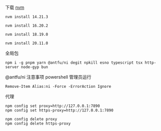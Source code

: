 下载 [nvm](https://github.com/nvm-sh/nvm)

```shell
nvm install 14.21.3

nvm install 16.20.2

nvm install 18.19.0

nvm install 20.11.0
```

全局包

```shell
npm i -g pnpm yarn @antfu/ni degit npkill esno typescript tsx http-server node-gyp bun
```

@antfu/ni  注意事项 powershell 管理员运行

```shell
Remove-Item Alias:ni -Force -ErrorAction Ignore
```

代理

```shell
npm config set proxy=http://127.0.0.1:7890
npm config set https-proxy=http://127.0.0.1:7890

npm config delete proxy
npm config delete https-proxy
```
